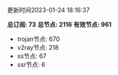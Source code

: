 更新时间2023-01-24 18:16:37

**总订阅: 73**
**总节点: 2116**
**有效节点: 961**
- trojan节点: 670
- v2ray节点: 218
- ss节点: 67
- ssr节点: 6
